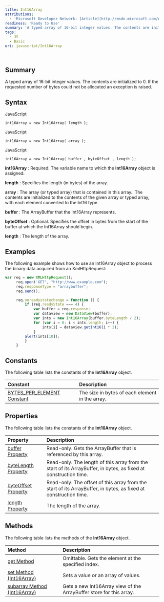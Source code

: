 ```yaml
---
title: Int16Array
attributions:
  - 'Microsoft Developer Network: [Article](http://msdn.microsoft.com/en-us/library/ie/br212480(v=vs.94).aspx)'
readiness: 'Ready to Use'
summary: 'A typed array of 16-bit integer values. The contents are initialized to 0. If the requested number of bytes could not be allocated an exception is raised.'
tags:
  - JS
  - Basic
uri: javascript/Int16Array

---
```

## Summary

A typed array of 16-bit integer values. The contents are initialized to 0. If the requested number of bytes could not be allocated an exception is raised.

## Syntax

<span class="language">JavaScript</span>

    int16Array = new Int16Array( length );

<span class="language">JavaScript</span>

    int16Array = new Int16Array( array );

<span class="language">JavaScript</span>

    int16Array = new Int16Array( buffer , byteOffset , length );

**int16Array**
:   Required. The variable name to which the **Int16Array** object is assigned.

**length**
:   Specifies the length (in bytes) of the array.

**array**
:   The array (or typed array) that is contained in this array.. The contents are initialized to the contents of the given array or typed array, with each element converted to the Int16 type.

**buffer**
:   The ArrayBuffer that the Int16Array represents.

**byteOffset**
:   Optional. Specifies the offset in bytes from the start of the buffer at which the Int16Array should begin.

**length**
:   The length of the array.

## Examples

The following example shows how to use an Int16Array object to process the binary data acquired from an XmlHttpRequest:

``` js
var req = new XMLHttpRequest();
     req.open('GET', "http://www.example.com");
     req.responseType = "arraybuffer";
     req.send();

     req.onreadystatechange = function () {
         if (req.readyState === 4) {
             var buffer = req.response;
             var dataview = new DataView(buffer);
             var ints = new Int16Array(buffer.byteLength / 2);
             for (var i = 0; i < ints.length; i++) {
                 ints[i] = dataview.getInt16(i * 2);
             }
         alert(ints[10]);
         }
     }
```

## Constants

The following table lists the constants of the **Int16Array** object.

|Constant|Description|
|:-------|:----------|
|[BYTES\_PER\_ELEMENT Constant](/javascript/Int16Array/BYTES_PER_ELEMENT)|The size in bytes of each element in the array.|

## Properties

The following table lists the constants of the **Int16Array** object.

|Property|Description|
|:-------|:----------|
|[buffer Property](/javascript/Int16Array/buffer)|Read-only. Gets the ArrayBuffer that is referenced by this array.|
|[byteLength Property](/javascript/Int16Array/byteOffset)|Read-only. The length of this array from the start of its ArrayBuffer, in bytes, as fixed at construction time.|
|[byteOffset Property](/javascript/Int8Array/byteOffset)|Read-only. The offset of this array from the start of its ArrayBuffer, in bytes, as fixed at construction time.|
|[length Property](/javascript/Float32Array/length)|The length of the array.|

## Methods

The following table lists the methods of the **Int16Array** object.

|Method|Description|
|:-----|:----------|
|[get Method](/javascript/Int16Array/get)|Omittable. Gets the element at the specified index.|
|[set Method (Int16Array)](/javascript/Int16Array/set)|Sets a value or an array of values.|
|[subarray Method (Int16Array)](/javascript/Int16Array/subarray)|Gets a new Int16Array view of the ArrayBuffer store for this array.|

